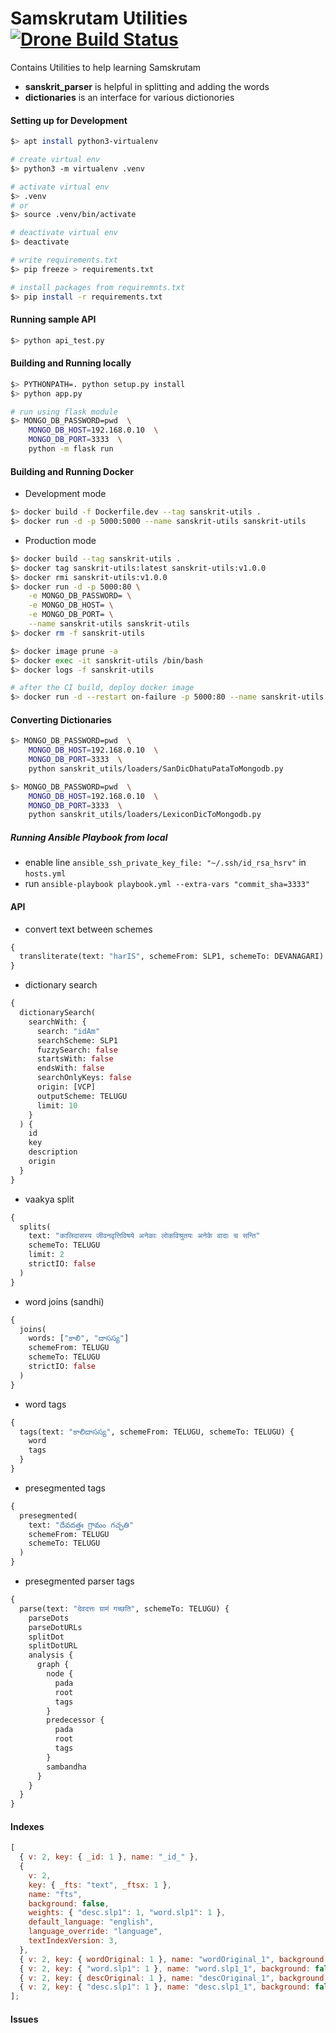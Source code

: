 # Samskrutam Utilities [![Drone Build Status](https://drone.terabits.io/api/badges/hareeshbabu82ns/sanskrit-utils/status.svg)](https://drone.terabits.io/hareeshbabu82ns/sanskrit-utils)

Contains Utilities to help learning Samskrutam

- **sanskrit_parser** is helpful in splitting and adding the words
- **dictionaries** is an interface for various dictionories

#### Setting up for Development

```sh
$> apt install python3-virtualenv

# create virtual env
$> python3 -m virtualenv .venv

# activate virtual env
$> .venv
# or
$> source .venv/bin/activate

# deactivate virtual env
$> deactivate

# write requirements.txt
$> pip freeze > requirements.txt

# install packages from requiremnts.txt
$> pip install -r requirements.txt
```

#### Running sample API

```sh
$> python api_test.py
```

#### Building and Running locally

```sh
$> PYTHONPATH=. python setup.py install
$> python app.py

# run using flask module
$> MONGO_DB_PASSWORD=pwd  \
    MONGO_DB_HOST=192.168.0.10  \
    MONGO_DB_PORT=3333  \
    python -m flask run
```

#### Building and Running Docker

- Development mode

```sh
$> docker build -f Dockerfile.dev --tag sanskrit-utils .
$> docker run -d -p 5000:5000 --name sanskrit-utils sanskrit-utils
```

- Production mode

```sh
$> docker build --tag sanskrit-utils .
$> docker tag sanskrit-utils:latest sanskrit-utils:v1.0.0
$> docker rmi sanskrit-utils:v1.0.0
$> docker run -d -p 5000:80 \
    -e MONGO_DB_PASSWORD= \
    -e MONGO_DB_HOST= \
    -e MONGO_DB_PORT= \
    --name sanskrit-utils sanskrit-utils
$> docker rm -f sanskrit-utils

$> docker image prune -a
$> docker exec -it sanskrit-utils /bin/bash
$> docker logs -f sanskrit-utils

# after the CI build, deploy docker image
$> docker run -d --restart on-failure -p 5000:80 --name sanskrit-utils docker.terabits.io/home/sanskrit-utils:latest
```

#### Converting Dictionaries

```sh
$> MONGO_DB_PASSWORD=pwd  \
    MONGO_DB_HOST=192.168.0.10  \
    MONGO_DB_PORT=3333  \
    python sanskrit_utils/loaders/SanDicDhatuPataToMongodb.py

$> MONGO_DB_PASSWORD=pwd  \
    MONGO_DB_HOST=192.168.0.10  \
    MONGO_DB_PORT=3333  \
    python sanskrit_utils/loaders/LexiconDicToMongodb.py
```

##### Running Ansible Playbook from local

- enable line `ansible_ssh_private_key_file: "~/.ssh/id_rsa_hsrv"` in `hosts.yml`
- run `ansible-playbook playbook.yml --extra-vars "commit_sha=3333"`

#### API

- convert text between schemes

```graphql
{
  transliterate(text: "harIS", schemeFrom: SLP1, schemeTo: DEVANAGARI)
}
```

- dictionary search

```graphql
{
  dictionarySearch(
    searchWith: {
      search: "idAm"
      searchScheme: SLP1
      fuzzySearch: false
      startsWith: false
      endsWith: false
      searchOnlyKeys: false
      origin: [VCP]
      outputScheme: TELUGU
      limit: 10
    }
  ) {
    id
    key
    description
    origin
  }
}
```

- vaakya split

```graphql
{
  splits(
    text: "कालिदासस्य जीवनवृत्तिविषये अनेकाः लोकविश्रुतयः अनेके वादाः च सन्ति"
    schemeTo: TELUGU
    limit: 2
    strictIO: false
  )
}
```

- word joins (sandhi)

```graphql
{
  joins(
    words: ["కాలి", "దాసస్య"]
    schemeFrom: TELUGU
    schemeTo: TELUGU
    strictIO: false
  )
}
```

- word tags

```graphql
{
  tags(text: "కాలిదాసస్య", schemeFrom: TELUGU, schemeTo: TELUGU) {
    word
    tags
  }
}
```

- presegmented tags

```graphql
{
  presegmented(
    text: "దేవదత్తః గ్రామం గచ్ఛతి"
    schemeFrom: TELUGU
    schemeTo: TELUGU
  )
}
```

- presegmented parser tags

```graphql
{
  parse(text: "देवदत्तः ग्रामं गच्छति", schemeTo: TELUGU) {
    parseDots
    parseDotURLs
    splitDot
    splitDotURL
    analysis {
      graph {
        node {
          pada
          root
          tags
        }
        predecessor {
          pada
          root
          tags
        }
        sambandha
      }
    }
  }
}
```

#### Indexes

```js
[
  { v: 2, key: { _id: 1 }, name: "_id_" },
  {
    v: 2,
    key: { _fts: "text", _ftsx: 1 },
    name: "fts",
    background: false,
    weights: { "desc.slp1": 1, "word.slp1": 1 },
    default_language: "english",
    language_override: "language",
    textIndexVersion: 3,
  },
  { v: 2, key: { wordOriginal: 1 }, name: "wordOriginal_1", background: false },
  { v: 2, key: { "word.slp1": 1 }, name: "word.slp1_1", background: false },
  { v: 2, key: { descOriginal: 1 }, name: "descOriginal_1", background: false },
  { v: 2, key: { "desc.slp1": 1 }, name: "desc.slp1_1", background: false },
];
```

#### Issues
